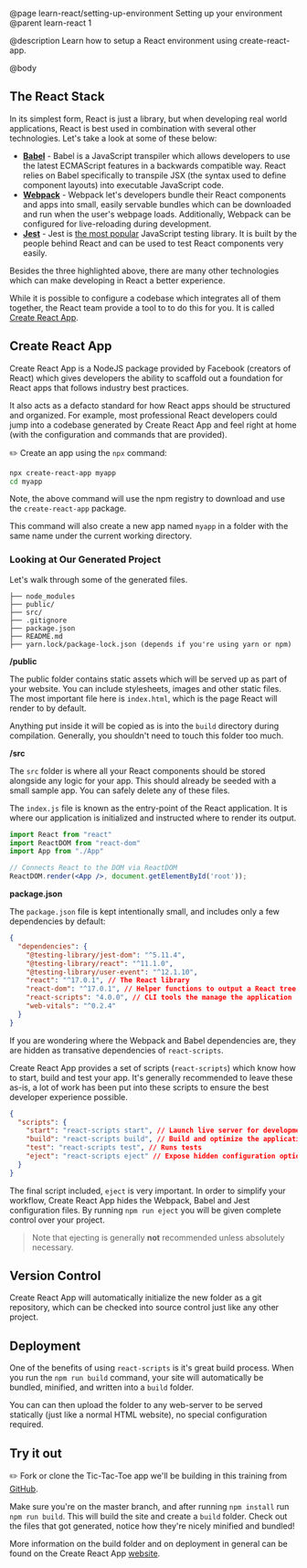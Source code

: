 @page learn-react/setting-up-environment Setting up your environment
@parent learn-react 1

@description Learn how to setup a React environment using create-react-app.

@body

## The React Stack

In its simplest form, React is just a library, but when developing real world applications, React is best used in combination with several other technologies. Let's take a look at some of these below:

- **[Babel](https://babeljs.io/)** - Babel is a JavaScript transpiler which allows developers to use the latest ECMAScript features in a backwards compatible way. React relies on Babel specifically to transpile JSX (the syntax used to define component layouts) into executable JavaScript code.
- **[Webpack](https://webpack.js.org/)** - Webpack let's developers bundle their React components and apps into small, easily servable bundles which can be downloaded and run when the user's webpage loads. Additionally, Webpack can be configured for live-reloading during development.
- **[Jest](https://jestjs.io/)** - Jest is [the most popular](https://www.npmtrends.com/ava-vs-jasmine-vs-jest-vs-mocha-vs-qunit) JavaScript testing library. It is built by the people behind React and can be used to test React components very easily.

Besides the three highlighted above, there are many other technologies which can make developing in React a better experience.

While it is possible to configure a codebase which integrates all of them together, the React team provide a tool to to do this for you. It is called [Create React App](https://github.com/facebook/create-react-app).

## Create React App

Create React App is a NodeJS package provided by Facebook (creators of React) which gives developers the ability to scaffold out a foundation for React apps that follows industry best practices.

It also acts as a defacto standard for how React apps should be structured and organized. For example, most professional React developers could jump into a codebase generated by Create React App and feel right at home (with the configuration and commands that are provided).

✏️ Create an app using the `npx` command:

```bash
npx create-react-app myapp
cd myapp
```

Note, the above command will use the npm registry to download and use the `create-react-app` package.

This command will also create a new app named `myapp` in a folder with the same name under the current working directory.

### Looking at Our Generated Project

Let's walk through some of the generated files.

```code
├── node_modules
├── public/
├── src/
├── .gitignore
├── package.json
├── README.md
├── yarn.lock/package-lock.json (depends if you're using yarn or npm)
```

**/public**

The public folder contains static assets which will be served up as part of your website. You can include stylesheets, images and other static files. The most important file here is `index.html`, which is the page React will render to by default.

Anything put inside it will be copied as is into the `build` directory during compilation. Generally, you shouldn't need to touch this folder too much.

**/src**

The `src` folder is where all your React components should be stored alongside any logic for your app. This should already be seeded with a small sample app. You can safely delete any of these files.

The `index.js` file is known as the entry-point of the React application. It is where our application is initialized and instructed where to render its output.

```jsx
import React from "react"
import ReactDOM from "react-dom"
import App from "./App"

// Connects React to the DOM via ReactDOM
ReactDOM.render(<App />, document.getElementById('root'));
```

**package.json**

The `package.json` file is kept intentionally small, and includes only a few dependencies by default:

```json
{
  "dependencies": {
    "@testing-library/jest-dom": "^5.11.4",
    "@testing-library/react": "^11.1.0",
    "@testing-library/user-event": "^12.1.10",
    "react": "^17.0.1", // The React library
    "react-dom": "^17.0.1", // Helper functions to output a React tree as HTML
    "react-scripts": "4.0.0", // CLI tools the manage the application
    "web-vitals": "^0.2.4"
  }
}
```

If you are wondering where the Webpack and Babel dependencies are, they are hidden as transative dependencies of `react-scripts`.

Create React App provides a set of scripts (`react-scripts`) which know how to start, build and test your app. It's generally recommended to leave these as-is, a lot of work has been put into these scripts to ensure the best developer experience possible.

```json
{
  "scripts": {
    "start": "react-scripts start", // Launch live server for development
    "build": "react-scripts build", // Build and optimize the application for production
    "test": "react-scripts test", // Runs tests
    "eject": "react-scripts eject" // Expose hidden configuration options (Dangerous)
  }
}
```

The final script included, `eject` is very important. In order to simplify your workflow, Create React App hides the Webpack, Babel and Jest configuration files. By running `npm run eject` you will be given complete control over your project.

> Note that ejecting is generally **not** recommended unless absolutely necessary.

## Version Control

Create React App will automatically initialize the new folder as a git repository, which can be checked into source control just like any other project.

## Deployment

One of the benefits of using `react-scripts` is it's great build process. When you run the `npm run build` command, your site will automatically be bundled, minified, and written into a `build` folder.

You can can then upload the folder to any web-server to be served statically (just like a normal HTML website), no special configuration required.

## Try it out

✏️ Fork or clone the Tic-Tac-Toe app we'll be building in this training from [GitHub](https://github.com/bitovi/react-exercises).

Make sure you're on the master branch, and after running `npm install` run `npm run build`. This will build the site and create a `build` folder. Check out the files that got generated, notice how they're nicely minified and bundled!

More information on the build folder and on deployment in general can be found on the Create React App [website](https://create-react-app.dev/docs/deployment/).
